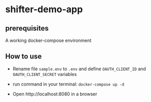 # shifter-demo-app

## prerequisites
A working docker-compose environment

## How to use

- Rename file ```sample.env``` to ```.env``` and define ```OAUTH_CLIENT_ID``` and ```OAUTH_CLIENT_SECRET``` variables

- run command in your terminal: ```docker-compose up -d```

- Open http://localhost:8080 in a browser


